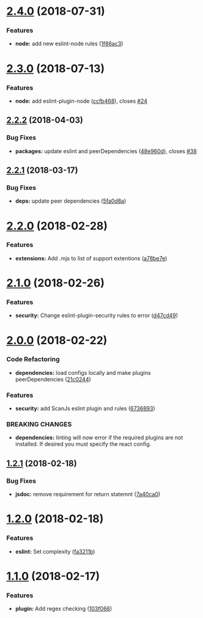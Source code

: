 # [2.4.0](https://github.com/mi11er-net/eslint-config/compare/v2.3.0...v2.4.0) (2018-07-31)

### Features

- **node:** add new eslint-node rules ([1f86ac3](https://github.com/mi11er-net/eslint-config/commit/1f86ac3))

# [2.3.0](https://github.com/mi11er-net/eslint-config/compare/v2.2.2...v2.3.0) (2018-07-13)

### Features

- **node:** add eslint-plugin-node ([ccfb468](https://github.com/mi11er-net/eslint-config/commit/ccfb468)), closes [#24](https://github.com/mi11er-net/eslint-config/issues/24)

<a name="2.2.2"></a>

## [2.2.2](https://github.com/mi11er-net/eslint-config/compare/v2.2.1...v2.2.2) (2018-04-03)

### Bug Fixes

- **packages:** update eslint and peerDependencies ([48e960d](https://github.com/mi11er-net/eslint-config/commit/48e960d)), closes [#38](https://github.com/mi11er-net/eslint-config/issues/38)

<a name="2.2.1"></a>

## [2.2.1](https://github.com/mi11er-net/eslint-config/compare/v2.2.0...v2.2.1) (2018-03-17)

### Bug Fixes

- **deps:** update peer dependencies ([5fa0d8a](https://github.com/mi11er-net/eslint-config/commit/5fa0d8a))

<a name="2.2.0"></a>

# [2.2.0](https://github.com/mi11er-net/eslint-config/compare/v2.1.0...v2.2.0) (2018-02-28)

### Features

- **extensions:** Add .mjs to list of support extentions ([a78be7e](https://github.com/mi11er-net/eslint-config/commit/a78be7e))

<a name="2.1.0"></a>

# [2.1.0](https://github.com/mi11er-net/eslint-config/compare/v2.0.0...v2.1.0) (2018-02-26)

### Features

- **security:** Change eslint-plugin-security rules to error ([d47cd49](https://github.com/mi11er-net/eslint-config/commit/d47cd49))

<a name="2.0.0"></a>

# [2.0.0](https://github.com/mi11er-net/eslint-config/compare/v1.2.1...v2.0.0) (2018-02-22)

### Code Refactoring

- **dependencies:** load configs locally and make plugins peerDependencies ([21c0244](https://github.com/mi11er-net/eslint-config/commit/21c0244))

### Features

- **security:** add ScanJs eslint plugin and rules ([6736893](https://github.com/mi11er-net/eslint-config/commit/6736893))

### BREAKING CHANGES

- **dependencies:** linting will now error if the required plugins are not installed. If desired you
  must specify the react config.

<a name="1.2.1"></a>

## [1.2.1](https://github.com/mi11er-net/eslint-config/compare/v1.2.0...v1.2.1) (2018-02-18)

### Bug Fixes

- **jsdoc:** remove requirement for return statemnt ([7a40ca0](https://github.com/mi11er-net/eslint-config/commit/7a40ca0))

<a name="1.2.0"></a>

# [1.2.0](https://github.com/mi11er-net/eslint-config/compare/v1.1.0...v1.2.0) (2018-02-18)

### Features

- **eslint:** Set complexity ([fa3211b](https://github.com/mi11er-net/eslint-config/commit/fa3211b))

<a name="1.1.0"></a>

# [1.1.0](https://github.com/mi11er-net/eslint-config/compare/v1.0.0...v1.1.0) (2018-02-17)

### Features

- **plugin:** Add regex checking ([103f066](https://github.com/mi11er-net/eslint-config/commit/103f066))

